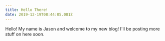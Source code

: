 ```yaml
---
title: Hello There!
date: 2019-12-19T08:44:05.081Z
---
```

Hello! My name is Jason and welcome to my new blog! I'll be posting more stuff on here soon.
